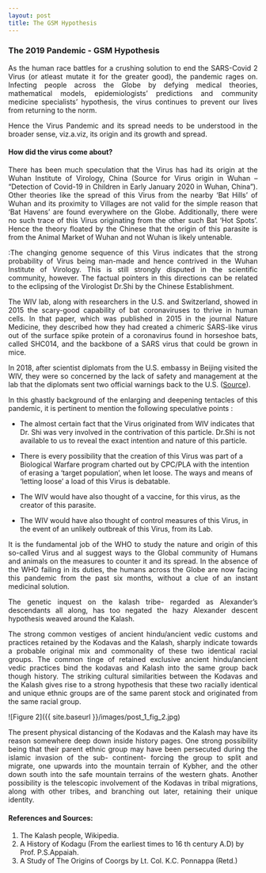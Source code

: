 ```yaml
---
layout: post
title: The GSM Hypothesis
---
```


### The 2019 Pandemic - GSM Hypothesis

<p style="text-align: justify">As the human race battles for a crushing solution to end the SARS-Covid 2 Virus (or atleast mutate it for the greater good), the pandemic rages on. Infecting people across the Globe by defying medical theories, mathematical models, epidemiologists’ predictions and community medicine specialists’ hypothesis, the virus continues to prevent our lives from returning to the norm. </p>

<p style="text-align: justify">Hence the Virus Pandemic and its spread needs to be understood in the broader sense, viz.a.viz, its origin and its growth and spread.</p>

#### How did the virus come about?

<p style="text-align: justify">There has been much speculation that the Virus has had its origin at the Wuhan Institute of Virology, China (Source for Virus origin in Wuhan – “Detection of Covid-19 in Children in Early January 2020 in Wuhan, China”). Other theories like the spread of this Virus from the nearby ‘Bat Hills’ of Wuhan and its proximity to Villages are not valid for the simple reason that ‘Bat Havens’ are found everywhere on the Globe. Additionally, there were no such trace of this Virus originating from the other such Bat ‘Hot Spots’. Hence the theory floated by the Chinese that the origin of this parasite is from the Animal Market of Wuhan and not Wuhan is likely untenable.</p>

<p style="text-align: justify">:The changing genome sequence of this Virus indicates that the strong probability of Virus being man-made and hence contrived in the Wuhan Institute of Virology. This is still strongly disputed in the scientific community, however. The factual pointers in this directions can be related to the eclipsing of the Virologist Dr.Shi by the Chinese Establishment. </p>

<p style="text-align: justify">The WIV lab, along with researchers in the U.S. and Switzerland, showed in 2015 the scary-good capability of bat coronaviruses to thrive in human cells. In that paper, which was published in 2015 in the journal Nature Medicine, they described how they had created a chimeric SARS-like virus out of the surface spike protein of a coronavirus found in horseshoe bats, called SHC014, and the backbone of a SARS virus that could be grown in mice.</p>

<p style="text-align: justify">In 2018, after scientist diplomats from the U.S. embassy in Beijing visited the WIV, they were so concerned by the lack of safety and management at the lab that the diplomats sent two official warnings back to the U.S. (<a href="https://www.livescience.com/coronavirus-wuhan-lab-complicated-origins.html">Source</a>).</p>

<p style="text-align: justify">In this ghastly background of the enlarging and deepening tentacles of this pandemic, it is pertinent to mention the following speculative points : </p>

<ul>
  <li><p>The almost certain fact that the Virus originated from WIV indicates that Dr. Shi was very involved in the contrivation  of this particle. Dr.Shi is not available to us to reveal the exact intention and nature of this particle.</p></li>
  <li><p>There is every possibility that the creation of this Virus was part of a Biological Warfare program charted out by CPC/PLA with the intention of erasing a ‘target population’, when let loose. The ways and means of ‘letting loose’ a load of this Virus is debatable.</p></li>
  <li><p>The WIV would have also thought of a vaccine, for this virus, as the creator of this parasite.</p></l>
  <li><p>The WIV would have also thought of control measures of this Virus, in the event of an unlikely outbreak of this Virus, from its Lab.</p></li>
  
  
</ul>

<p style="text-align: justify">It is the fundamental job of the WHO to study the nature and origin of this so-called Virus and al suggest ways to the Global community of Humans and animals on the measures to counter it and its spread. In the absence of the WHO failing in its duties, the humans across the Globe are now facing this pandemic from the past six months, without a clue of an instant medicinal solution. </p>

<p style="text-align: justify">The genetic inquest on the kalash tribe- regarded as Alexander’s descendants all along,
has too negated the hazy Alexander descent hypothesis weaved around the Kalash.</p>

<p style="text-align: justify">The strong common vestiges of ancient hindu/ancient vedic customs and practices
retained by the Kodavas and the Kalash, sharply indicate towards a probable original mix
and commonality of these two identical racial groups. The common tinge of retained
exclusive ancient hindu/ancient vedic practices bind the kodavas and Kalash into the
same group back though history. The striking cultural similarities between the Kodavas
and the Kalash gives rise to a strong hypothesis that these two racially identical and
unique ethnic groups are of the same parent stock and originated from the same racial
group.</p>


![Figure 2]({{ site.baseurl }}/images/post_1_fig_2.jpg)

<p style="text-align: justify">The present physical distancing of the Kodavas and the Kalash may have its reason
somewhere deep down inside history pages. One strong possibility being that their
parent ethnic group may have been persecuted during the islamic invasion of the sub-
continent- forcing the group to split and migrate, one upwards into the mountain terrain
of Kybher, and the other down south into the safe mountain terrains of the western
ghats. Another possibility is the telescopic involvement of the Kodavas in tribal
migrations, along with other tribes, and branching out later, retaining their unique
identity.</p>

#### References and Sources:
1. The Kalash people, Wikipedia.
2. A History of Kodagu (From the earliest times to 16 th century A.D) by Prof. P.S.Appaiah.
3. A Study of The Origins of Coorgs by Lt. Col. K.C. Ponnappa (Retd.)
